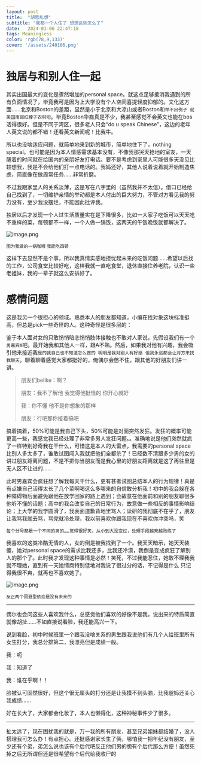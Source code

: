 ```yaml
---
layout: post
title:  "胡思乱想"
subtitle: "我都一个人住了 想想这些怎么了"
date:   2024-01-06 22:47:18
tags: Meaningless
color: 'rgb(78,9,133)'
cover: '/assets/240106.png'
---
```


# 独居与和别人住一起

其实出国最大的变化是骤然增加的personal space。就这点足够抵消我遇到的所有负面情况了，毕竟我可是因为上大学没有个人空间喜提轻度抑郁的。文化这方面……北京和Boston的差距，显然是小于北京和大凉山或者Boston和`举不出例子 就美国南部红脖子农村吧`。毕竟Boston华裔真是不少，我甚至感觉不会英文也能在bos活得很好。但是不同于湾区，很多老人只会“do u speak Chinese”，这边的老年人英文说的都不错！还看英文新闻呢！比我牛。

所以也没啥适应问题，就简单地来到新的城市，简单地住下了，nothing special。也可能是因为本人情感需求基本没有，不像我那哭天抢地的室友，一天醒着的时间就在给国内的亲朋好友打电话。要不是考虑到家里人可能很多天没见比较想我，我是不会给他们打一点电话的。我妈还好，其他人说着说着就开始制造焦虑，简直像在做周常任务……非常折磨。

不过我跟家里人的关系淡薄，这是写在八字里的（虽然我并不太信）。借口已经给自己找到了，一切维护亲情的举动都是本人付出的巨大努力，不管对方看见我的努力没有，至少我没摆烂，不能因此批评我。

独居以后才发现一个人过生活质量实在是下降很多，比如一大家子吃饭可以天天吃不重样的菜，每顿都不一样，一个人做一锅饭，这两天的午饭晚饭就都解决了。

![image.png](https://s2.loli.net/2024/01/07/qmOle8349fX2HkF.png)

<small>图为我做的一锅咖喱 我能吃四顿</small>

这样下去显然不是个事，所以我真情实感地担忧起未来的吃饭问题……希望以后找的工作，公司食堂比较好吃，这样我就一直吃食堂，退休直接住养老院，认识一些老姐妹，我的一辈子就这么安排好了。

# 感情问题

这是我另一个很担心的领域。熟悉本人的朋友都知道，小编在找对象这块标准挺高，但总是pick一些奇怪的人。这种奇怪是很多层的：

鉴于本人面对女的只敢悄悄暗恋悄悄肢体接触也不敢对人家说，先假设我们有一个`男嘉宾A`吧。最开始我和其他人一样，跟A不熟。然后，如果我对他有兴趣，我会吸引他来接近我`是的我自己也不知道怎么做的 明明是我对别人有好感 但我永远都会让对方来找我聊天`。聊着聊着感觉大家都挺好的，俺偶尔会憋不住，跟其他的好朋友们讲一讲。

>朋友们belike：啊？
>
>朋友：我不了解他 我觉得他挺怪的 你开心就好
>
>我：你不懂 他不是你想象的那样
>
>朋友：行吧那你接着搞吧

搞着搞着，50%可能是我自己下头，50%可能是对面突然发狂。发狂的概率可能更高一些，我感觉我已经处理了非常多男人发狂问题。。准确地说是他们突然就疯了一样特别好奇我在干什么，可惜这是本人的大雷点，我需要的personal space比别人多太多了，谁敢试图闯入我就把他们全都杀了！已经数不清跟多少男的女的讲过朋友距离问题，不是不把你当朋友而是我心里的好朋友距离就是这了再往里是无人区不让进的……

此时男嘉宾会疯狂想了解我每天干什么，更有甚者试图总结本人的行为规律！真是有点嫌自己活得太长了几个菜啊喝这么多哪来的自信敢分析我！初中的我会躲在各种障碍物后面避免跟他在放学回家的路上遇到；会故意在他面前和别的朋友聊很多他听不懂的话题；高中的我会改变自己的日常行为，故意做一些相反的事情影响结论；上大学的我学圆滑了，我表面道歉背地里骂人；读研的我彻底不在乎了，朋友让我骂我就去骂，骂完就冷处理，我以前喜欢你跟我现在不喜欢你冲突吗，笑

`每个分号都是一个不同的男的……觉得很好笑，从小到大没变过，处理手段越来越熟练了`

我喜欢的这类冷酷无情的人，女的倒是被我找到了一个。我天天暗示，她天天装傻，她对personal space的需求比我还多，比我还冷漠，我倒是变成疯狂了解别人的那个了。此时我才发现这种事情是必然！笑死，不过我能忍住，她敢不理我我就不理她，直到有一天她情商特别低地对我说了很过分的话，不记得是什么 只记得我很不爽，就再也不喜欢她了。

![image.png](https://s2.loli.net/2024/01/07/Ne9hGFyspUJo5xK.png)

<small>反正两个回避型依恋是没有未来的</small>

---
偶尔也会问这些人喜欢我什么，总感觉他们喜欢的好像不是我，说出来的特质简直就像胡扯……不如直接说看脸，我还能高兴一下。

说到看脸，初中时候班里一个跟我没啥关系的男生跟我说他们有几个人给班里所有女生打分，我总分排第二，我漂亮但是成绩一般。

我：呃

我：知道了

我：谁在乎啊！！

脸被认可固然很好，但这个很无厘头的打分还是让我摸不到头脑，比我爸妈还关心我成绩……

好在长大了，大家都会化妆了，本人也懒得化，这种神秘事件少了很多。

---
扯太远了，现在困扰我的就是，万一我的所有朋友，甚至兄弟姐妹都结婚了，没人搭理我可怎么办！有点担心。还挺感谢家长生了俩，哪怕我一把年纪没有朋友，至少还有个弟，弟怎么说也该有个后代吧反正他们男的想有个后代那么方便！虽然死掉之后无所谓但还是很希望有个后代给我收尸的